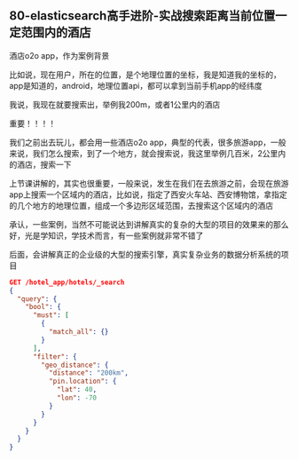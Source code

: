 ## 80-elasticsearch高手进阶-实战搜索距离当前位置一定范围内的酒店
酒店o2o app，作为案例背景

比如说，现在用户，所在的位置，是个地理位置的坐标，我是知道我的坐标的，app是知道的，android，地理位置api，都可以拿到当前手机app的经纬度

我说，我现在就要搜索出，举例我200m，或者1公里内的酒店

重要！！！！

我们之前出去玩儿，都会用一些酒店o2o app，典型的代表，很多旅游app，一般来说，我们怎么搜索，到了一个地方，就会搜索说，我这里举例几百米，2公里内的酒店，搜索一下

上节课讲解的，其实也很重要，一般来说，发生在我们在去旅游之前，会现在旅游app上搜索一个区域内的酒店，比如说，指定了西安火车站、西安博物馆，拿指定的几个地方的地理位置，组成一个多边形区域范围，去搜索这个区域内的酒店

承认，一些案例，当然不可能说达到讲解真实的复杂的大型的项目的效果来的那么好，光是学知识，学技术而言，有一些案例就非常不错了

后面，会讲解真正的企业级的大型的搜索引擎，真实复杂业务的数据分析系统的项目

```json
GET /hotel_app/hotels/_search
{
  "query": {
    "bool": {
      "must": [
        {
          "match_all": {}
        }
      ],
      "filter": {
        "geo_distance": {
          "distance": "200km",
          "pin.location": {
            "lat": 40,
            "lon": -70
          }
        }
      }
    }
  }
}
```
